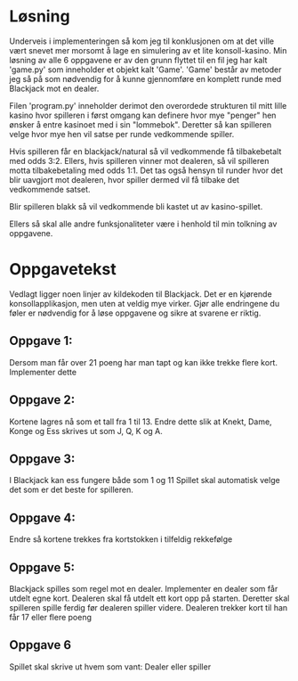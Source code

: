 # Løsning
Underveis i implementeringen så kom jeg til konklusjonen om at det ville vært snevet mer morsomt å
lage en simulering av et lite konsoll-kasino. Min løsning av alle 6 oppgavene er av den grunn
flyttet til en fil jeg har kalt 'game.py' som inneholder et objekt kalt 'Game'. 'Game' består av 
metoder jeg så på som nødvendig for å kunne gjennomføre en komplett runde med Blackjack mot en
dealer.

Filen 'program.py' inneholder derimot den overordede strukturen til mitt lille kasino hvor spilleren
i først omgang kan definere hvor mye "penger" hen ønsker å entre kasinoet med i sin "lommebok". 
Deretter så kan spilleren velge hvor mye hen vil satse per runde vedkommende spiller. 

Hvis spilleren får en blackjack/natural så vil vedkommende få tilbakebetalt med odds 3:2. Ellers,
hvis spilleren vinner mot dealeren, så vil spilleren motta tilbakebetaling med odds 1:1. Det tas
også hensyn til runder hvor det blir uavgjort mot dealeren, hvor spiller dermed vil få tilbake det
vedkommende satset.

Blir spilleren blakk så vil vedkommende bli kastet ut av kasino-spillet.

Ellers så skal alle andre funksjonaliteter være i henhold til min tolkning av oppgavene.

# Oppgavetekst
Vedlagt ligger noen linjer av kildekoden til Blackjack. Det er en kjørende konsollapplikasjon, men uten at veldig mye virker. Gjør alle endringene du føler er nødvendig for å løse oppgavene og sikre at svarene er riktig.

## Oppgave 1:
Dersom man får over 21 poeng har man tapt og kan ikke trekke flere kort. Implementer dette

## Oppgave 2:
Kortene lagres nå som et tall fra 1 til 13. Endre dette slik at Knekt, Dame, Konge og Ess skrives ut som J, Q, K og A.

## Oppgave 3:
I Blackjack kan ess fungere både som 1 og 11 Spillet skal automatisk velge det som er det beste for spilleren. 

## Oppgave 4:
Endre så kortene trekkes fra kortstokken i tilfeldig rekkefølge

## Oppgave 5:
Blackjack spilles som regel mot en dealer. Implementer en dealer som får utdelt egne kort. Dealeren skal få utdelt ett kort opp på starten. Deretter skal spilleren spille ferdig før dealeren spiller videre. Dealeren trekker kort til han får 17 eller flere poeng

## Oppgave 6
Spillet skal skrive ut hvem som vant: Dealer eller spiller